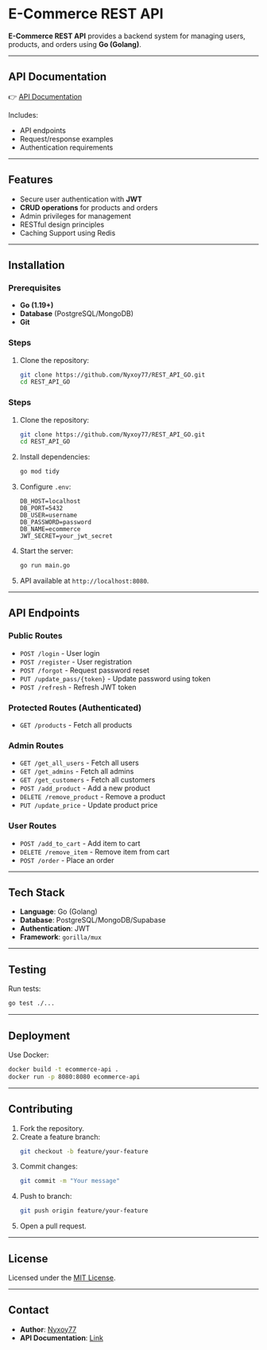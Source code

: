 # E-Commerce REST API

**E-Commerce REST API** provides a backend system for managing users, products, and orders using **Go (Golang)**.

---

## API Documentation

👉 [API Documentation](https://nyxoy77.github.io/REST_API_GO/)

Includes:
- API endpoints
- Request/response examples
- Authentication requirements

---

## Features

- Secure user authentication with **JWT**
- **CRUD operations** for products and orders
- Admin privileges for management
- RESTful design principles
- Caching Support using Redis

---

## Installation

### Prerequisites

- **Go (1.19+)**
- **Database** (PostgreSQL/MongoDB)
- **Git**

### Steps

1. Clone the repository:
   ```bash
   git clone https://github.com/Nyxoy77/REST_API_GO.git
   cd REST_API_GO
   
### Steps

1. Clone the repository:
   ```bash
   git clone https://github.com/Nyxoy77/REST_API_GO.git
   cd REST_API_GO
   ```

2. Install dependencies:
   ```bash
   go mod tidy
   ```

3. Configure `.env`:
   ```env
   DB_HOST=localhost
   DB_PORT=5432
   DB_USER=username
   DB_PASSWORD=password
   DB_NAME=ecommerce
   JWT_SECRET=your_jwt_secret
   ```

4. Start the server:
   ```bash
   go run main.go
   ```

5. API available at `http://localhost:8080`.

---

## API Endpoints

### Public Routes

- `POST /login` - User login
- `POST /register` - User registration
- `POST /forgot` - Request password reset
- `PUT /update_pass/{token}` - Update password using token
- `POST /refresh` - Refresh JWT token

### Protected Routes (Authenticated)

- `GET /products` - Fetch all products

### Admin Routes

- `GET /get_all_users` - Fetch all users
- `GET /get_admins` - Fetch all admins
- `GET /get_customers` - Fetch all customers
- `POST /add_product` - Add a new product
- `DELETE /remove_product` - Remove a product
- `PUT /update_price` - Update product price

### User Routes

- `POST /add_to_cart` - Add item to cart
- `DELETE /remove_item` - Remove item from cart
- `POST /order` - Place an order

---

## Tech Stack

- **Language**: Go (Golang)
- **Database**: PostgreSQL/MongoDB/Supabase
- **Authentication**: JWT
- **Framework**: `gorilla/mux`

---

## Testing

Run tests:
```bash
go test ./...
```

---

## Deployment

Use Docker:
```bash
docker build -t ecommerce-api .
docker run -p 8080:8080 ecommerce-api
```

---

## Contributing

1. Fork the repository.
2. Create a feature branch:
   ```bash
   git checkout -b feature/your-feature
   ```
3. Commit changes:
   ```bash
   git commit -m "Your message"
   ```
4. Push to branch:
   ```bash
   git push origin feature/your-feature
   ```
5. Open a pull request.

---

## License

Licensed under the [MIT License](LICENSE).

---

## Contact

- **Author**: [Nyxoy77](https://github.com/Nyxoy77)
- **API Documentation**: [Link](https://nyxoy77.github.io/REST_API_GO/)
```
